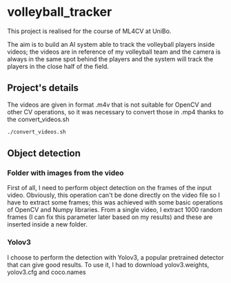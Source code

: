 # volleyball_tracker

This project is realised for the course of ML4CV at UniBo. 

The aim is to build an AI system able to track the volleyball players inside videos; the videos are in reference of my volleyball team and the camera is always in the same spot behind the players and the system will track the players in the close half of the field.

## Project's details
The videos are given in format .m4v that is not suitable for OpenCV and other CV operations, so it was necessary to convert those in .mp4 thanks to the convert_videos.sh 
```bash
./convert_videos.sh
```

## Object detection
### Folder with images from the video
First of all, I need to perform object detection on the frames of the input video. Obviously, this operation can't be done directly on the video file so I have to extract some frames; this was achieved with some basic operations of OpenCV and Numpy libraries.
From a single video, I extract 1000 random frames (I can fix this parameter later based on my results) and these are inserted inside a new folder.

### Yolov3
I choose to perform the detection with Yolov3, a popular pretrained detector that can give good results. 
To use it, I had to download yolov3.weights, yolov3.cfg and coco.names
